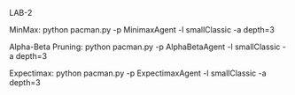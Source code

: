 LAB-2

MinMax:                 python pacman.py -p MinimaxAgent -l smallClassic -a depth=3

Alpha-Beta Pruning:     python pacman.py -p AlphaBetaAgent -l smallClassic -a depth=3

Expectimax:             python pacman.py -p ExpectimaxAgent -l smallClassic -a depth=3
